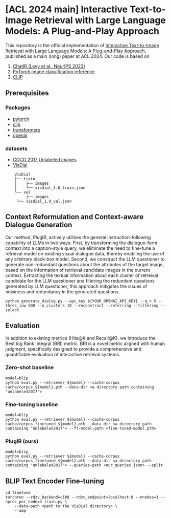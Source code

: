 # [ACL 2024 main] Interactive Text-to-Image Retrieval with Large Language Models: A Plug-and-Play Approach

This repository is the official implementation of [Interactive Text-to-Image Retrieval with Large Language Models: A Plug-and-Play Approach](https://arxiv.org/abs/2405.00000), published as a main (long) paper at ACL 2024.
Our code is based on
1. [ChatIR (Levy et al., NeurIPS 2023)](https://github.com/levymsn/ChatIR)
2. [PyTorch image classification reference](https://github.com/pytorch/vision/tree/main/references/classification)
3. [CLIP](https://github.com/openai/CLIP)

## Prerequisites
### Packages
* [pytorch](https://pytorch.org/get-started/locally/)
* [clip](https://github.com/openai/CLIP)
* [transformers](https://github.com/huggingface/transformers)
* [openai](https://openai.com/index/openai-api/)
### datasets
* [COCO 2017 Unlabeled images](http://images.cocodataset.org/zips/unlabeled2017.zip)
* [VisDial](https://visualdialog.org/data)
```
    VisDial  
    ├── train                    
    │    ├── images          
    │    └── visdial_1.0_train.json                
    └── val
         ├── images  
	 └── visdial_1.0_val.json
```
## Context Reformulation and Context-aware Dialogue Generation
Our method, PlugIR, actively utilizes the general instruction-following capability of LLMs in two ways. First, by transforming the dialogue-form context into a caption-style query, we eliminate the need to fine-tune a retrieval model on existing visual dialogue data, thereby enabling the use of any arbitrary black-box model. Second, we construct the LLM questioner to generate non-redundant questions about the attributes of the target image, based on the information of retrieval candidate images in the current context. Extracting the textual information about each cluster of retreival candidate for the LLM questioner and filtering the redundant questions generated by LLM questioner, this approach mitigates the issues of noisiness and redundancy in the generated questions.
```PlugIR
python generate_dialog.py --api_key ${YOUR_OPENAI_API_KEY} --q_n 5 --thres_low 500 --n_clusters 10 --reconstruct --referring --filtering --select
```

## Evaluation
In addition to existing metrics (Hits@K and Recall@K), we introduce the Best log Rank Integral (BRI) metric. BRI is a novel metric aligned with human judgment, specifically designed to provide a comprehensive and quantifiable evaluation of interactive retrieval systems.
### Zero-shot baseline
```zero-shot
model=blip
python eval.py --retriever ${model} --cache-corpus cache/corpus_${model}.pth --data-dir <a directory path containing "unlabeled2017">
```
### Fine-tuning baseline
```fine-tuned
model=blip
python eval.py --retriever ${model} --cache-corpus cache/corpus_finetuned_${model}.pth --data-dir <a directory path containing "unlabeled2017"> --ft-model-path <fine-tuned-model.pth>
```
### PlugIR (ours)
```PlugIR
model=blip
python eval.py --retriever ${model} --cache-corpus cache/corpus_finetuned_${model}.pth --data-dir <a directory path containing "unlabeled2017"> --queries-path <our_queries.json> --split
```

## BLIP Text Encoder Fine-tuning
```FT
cd finetune
torchrun --rdzv_backend=c10d --rdzv_endpoint=localhost:0 --nnodes=1 --nproc_per_node=4 train.py \
	--data-path <path to the VisDial directory> \
	--amp
```
